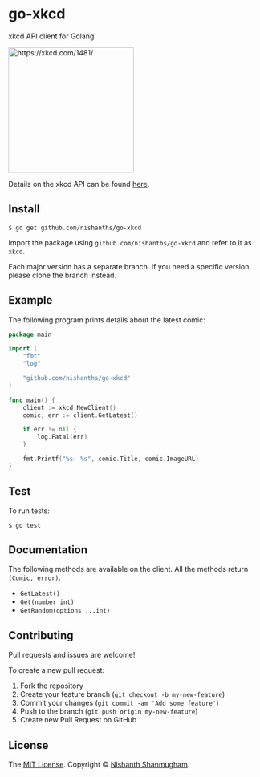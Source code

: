 # go-xkcd

xkcd API client for Golang.

<img alt="https://xkcd.com/1481/" src="http://imgs.xkcd.com/comics/api.png" width="250">

Details on the xkcd API can be found [here](https://xkcd.com/json.html).

## Install

```
$ go get github.com/nishanths/go-xkcd
```

Import the package using `github.com/nishanths/go-xkcd` and refer to it as `xkcd`. 

Each major version has a separate branch. If you need a specific version, please clone the branch instead.

## Example

The following program prints details about the latest comic:

```go
package main

import (
    "fmt"
    "log"

    "github.com/nishanths/go-xkcd"
)

func main() {
    client := xkcd.NewClient()
    comic, err := client.GetLatest()

    if err != nil {
        log.Fatal(err)
    }

    fmt.Printf("%s: %s", comic.Title, comic.ImageURL)
}

```

## Test

To run tests:

```
$ go test
```

## Documentation

The following methods are available on the client. All the methods return `(Comic, error)`.

* `GetLatest()`
* `Get(number int)`
* `GetRandom(options ...int)` 

## Contributing

Pull requests and issues are welcome!

To create a new pull request:

1. Fork the repository
2. Create your feature branch (`git checkout -b my-new-feature`)
3. Commit your changes (`git commit -am 'Add some feature'`)
4. Push to the branch (`git push origin my-new-feature`)
5. Create new Pull Request on GitHub

## License

The [MIT License](http://nishanths.mit-license.org). Copyright © [Nishanth Shanmugham](https://github.com/nishanths).